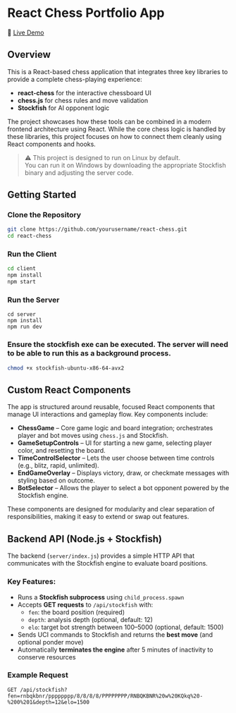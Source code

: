 # React Chess Portfolio App

🚀 [Live Demo](http://164.92.71.189:4000/)

## Overview  
This is a React-based chess application that integrates three key libraries to provide a complete chess-playing experience:

- **react-chess** for the interactive chessboard UI  
- **chess.js** for chess rules and move validation  
- **Stockfish** for AI opponent logic

The project showcases how these tools can be combined in a modern frontend architecture using React. While the core chess logic is handled by these libraries, this project focuses on how to connect them cleanly using React components and hooks.

> ⚠️ This project is designed to run on Linux by default.  
> You can run it on Windows by downloading the appropriate Stockfish binary and adjusting the server code.

## Getting Started  

### Clone the Repository

```bash
git clone https://github.com/yourusername/react-chess.git
cd react-chess
```

### Run the Client
``` bash
cd client
npm install
npm start
```

### Run the Server
``` 
cd server
npm install
npm run dev
```

### Ensure the stockfish exe can be executed. The server will need to be able to run this as a background process.
``` bash
chmod +x stockfish-ubuntu-x86-64-avx2
```


## Custom React Components

The app is structured around reusable, focused React components that manage UI interactions and gameplay flow. Key components include:

- **ChessGame** – Core game logic and board integration; orchestrates player and bot moves using `chess.js` and Stockfish.
- **GameSetupControls** – UI for starting a new game, selecting player color, and resetting the board.
- **TimeControlSelector** – Lets the user choose between time controls (e.g., blitz, rapid, unlimited).
- **EndGameOverlay** – Displays victory, draw, or checkmate messages with styling based on outcome.
- **BotSelector** – Allows the player to select a bot opponent powered by the Stockfish engine.

These components are designed for modularity and clear separation of responsibilities, making it easy to extend or swap out features.

## Backend API (Node.js + Stockfish)

The backend (`server/index.js`) provides a simple HTTP API that communicates with the Stockfish engine to evaluate board positions.

### Key Features:
- Runs a **Stockfish subprocess** using `child_process.spawn`
- Accepts **GET requests** to `/api/stockfish` with:
  - `fen`: the board position (required)
  - `depth`: analysis depth (optional, default: 12)
  - `elo`: target bot strength between 100–5000 (optional, default: 1500)
- Sends UCI commands to Stockfish and returns the **best move** (and optional ponder move)
- Automatically **terminates the engine** after 5 minutes of inactivity to conserve resources

### Example Request

```http
GET /api/stockfish?fen=rnbqkbnr/pppppppp/8/8/8/8/PPPPPPPP/RNBQKBNR%20w%20KQkq%20-%200%201&depth=12&elo=1500

